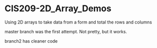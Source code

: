 # CIS209-2D_Array_Demos
Using 2D arrays to take data from a form and total the rows and columns

master branch was the first attempt.  Not pretty, but it works.

branch2 has cleaner code
